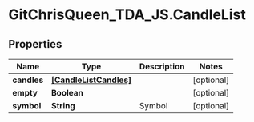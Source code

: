 # GitChrisQueen_TDA_JS.CandleList

## Properties
Name | Type | Description | Notes
------------ | ------------- | ------------- | -------------
**candles** | [**[CandleListCandles]**](CandleListCandles.md) |  | [optional] 
**empty** | **Boolean** |  | [optional] 
**symbol** | **String** | Symbol | [optional] 


